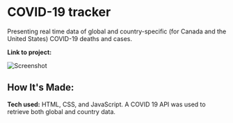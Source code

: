 # COVID-19 tracker
Presenting real time data of global and country-specific (for Canada and the United States) COVID-19 deaths and cases.

**Link to project:** []()

![Screenshot]()


## How It's Made:

**Tech used:** HTML, CSS, and JavaScript. A COVID 19 API was used to retrieve both global and country data.
